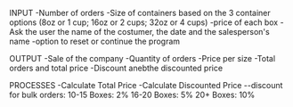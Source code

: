 INPUT
    -Number of orders
    -Size of containers based on the 3 container options (8oz or 1 cup; 16oz or 2 cups; 32oz or 4 cups)
    -price of each box
    -Ask the user the name of the costumer, the date and the salesperson's name
    -option to reset or continue the program

OUTPUT
    -Sale of the company
        -Quantity of orders
        -Price per size
        -Total orders and total price
        -Discount anebthe discounted price

PROCESSES
    -Calculate Total Price
    -Calculate Discounted Price
    --discount for bulk orders:
        10-15 Boxes:    2%
        16-20 Boxes:    5%
        20+ Boxes:      10%
